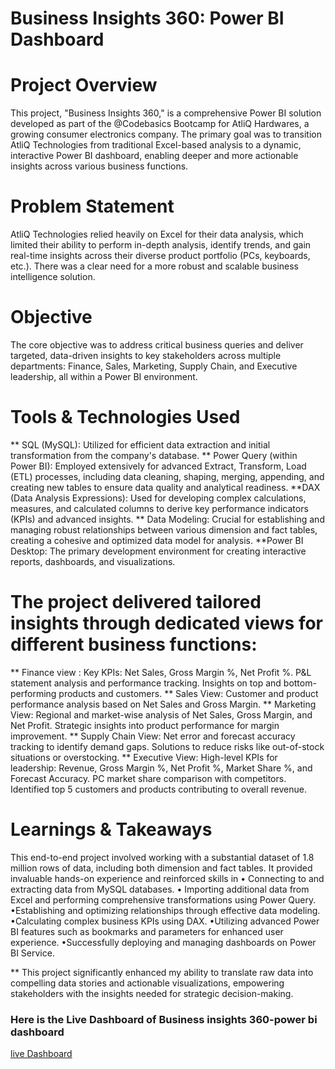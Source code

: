 # Business Insights 360: Power BI Dashboard
# Project Overview
This project, "Business Insights 360," is a comprehensive Power BI solution developed as part of the @Codebasics Bootcamp  for AtliQ Hardwares, a growing consumer electronics company. The primary goal was to transition AtliQ Technologies from traditional Excel-based analysis to a dynamic, interactive Power BI dashboard, enabling deeper and more actionable insights across various business functions.
# Problem Statement
AtliQ Technologies relied heavily on Excel for their data analysis, which limited their ability to perform in-depth analysis, identify trends, and gain real-time insights across their diverse product portfolio (PCs, keyboards, etc.). There was a clear need for a more robust and scalable business intelligence solution.
# Objective
The core objective was to address critical business queries and deliver targeted, data-driven insights to key stakeholders across multiple departments: Finance, Sales, Marketing, Supply Chain, and Executive leadership, all within a Power BI environment.
# Tools & Technologies Used
** SQL (MySQL): Utilized for efficient data extraction and initial transformation from the company's database.
** Power Query (within Power BI): Employed extensively for advanced Extract, Transform, Load (ETL) processes, including data cleaning, shaping, merging, appending, and    creating new tables to ensure data quality and analytical readiness.
**DAX (Data Analysis Expressions): Used for developing complex calculations, measures, and calculated columns to derive key performance indicators (KPIs) and advanced insights.
** Data Modeling: Crucial for establishing and managing robust relationships between various dimension and fact tables, creating a cohesive and optimized data model for analysis.
**Power BI Desktop: The primary development environment for creating interactive reports, dashboards, and visualizations.

# The project delivered tailored insights through dedicated views for different business functions:
** Finance view :
  Key KPIs: Net Sales, Gross Margin %, Net Profit %.
   P&L statement analysis and performance tracking.
   Insights on top and bottom-performing products and customers.
** Sales View:
Customer and product performance analysis based on Net Sales and Gross Margin.
** Marketing View:
  Regional and market-wise analysis of Net Sales, Gross Margin, and Net Profit.
  Strategic insights into product performance for margin improvement.
** Supply Chain View:
  Net error and forecast accuracy tracking to identify demand gaps.
  Solutions to reduce risks like out-of-stock situations or overstocking.
** Executive View:
  High-level KPIs for leadership: Revenue, Gross Margin %, Net Profit %, Market Share %, and Forecast Accuracy.
	PC market share comparison with competitors.
  Identified top 5 customers and products contributing to overall revenue.
# Learnings & Takeaways
  This end-to-end project involved working with a substantial dataset of 1.8 million rows of data, including both dimension and fact tables. It provided invaluable hands-on   experience and reinforced skills in
•  Connecting to and extracting data from MySQL databases.
• Importing additional data from Excel and performing comprehensive transformations using Power Query.
•Establishing and optimizing relationships through effective data modeling.
•Calculating complex business KPIs using DAX.
•Utilizing advanced Power BI features such as bookmarks and parameters for enhanced user experience.
•Successfully deploying and managing dashboards on Power BI Service.

** This project significantly enhanced my ability to translate raw data into compelling data stories and actionable visualizations, empowering stakeholders with the insights needed for strategic decision-making.

### Here is the Live Dashboard of Business insights 360-power bi dashboard
[live Dashboard ](https://app.powerbi.com/view?r=eyJrIjoiMzU0MGEwNjctYWYzNC00MmMxLThmNjItNDg1NjUwODJkZWM2IiwidCI6IjIxZmE1Njk5LTYzNTItNDFiZS05YjVhLWJjMTFmZjAxOWRiNCJ9)

